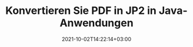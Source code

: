 ---
############################# Static ############################
layout: "autogen-gist"
date: 2021-10-02T14:22:14+03:00
draft: false
path: "de/total/java/conversion/pdf-to-jp2/"
other_out_formats: "DOC DOCX DOCM DOT DOTX DOTM TXT RTF HTML HTM MHTML MHT XLS XLSX XLSM XLSB XLT XLTX XLTM XLAM CSV TSV DIF SXC FODS PPT PPTX PPTM PPS PPSX PPSM POT POTX POTM ODT OTT OTP ODP ODS EMZ WMZ SVG SVGZ XPS TEX DCM WMF EMF BMP PNG GIF JPEG TIFF ICO WEBP JP2 TGA PSB PSD EPUB MD DICOM FODP JPG"
ad_headline: "Konvertieren Sie PDF in JP2 | Java"
ad_description: "Die genaueste Konvertierungslösung für PDF-zu-JP2-Dokumente für Java-Anwendungen."

############################# Head ############################
head_title: "Konvertieren Sie PDF in JP2 in Java – PDF-Konvertierungs-API"
head_description: "Konvertieren Sie PDF in JP2 in Java-Anwendungen. Schnelle und genaue PDF-zu-JP2-Konvertierungs-API für Java zum Konvertieren von PDF in Dokumente, Bilder und mehr als 100 andere Dateiformate."

############################# Header ############################
title: "Konvertieren Sie PDF in JP2 in Java-Anwendungen"
description: "Konvertieren Sie PDF-Dateien in Java-Anwendungen in JP2, indem Sie flexible Dokumentkonvertierungsfunktionen verwenden, um das Erscheinungsbild des konvertierten Dokumentformats zu manipulieren. Konvertieren Sie einfach das gesamte Dokument auf einmal oder wählen Sie bestimmte Seiten der PDF-Datei basierend auf den ausgewählten Seitenzahlen oder Seitenbereichen aus und konvertieren Sie sie in eine Vielzahl von unterstützten Dokumentformaten wie Textverarbeitungsdokumente, Excel-Tabellen, PowerPoint-Präsentationen, Photoshop, eBook, Web und Bilder."

############################# SubMenu ############################
submenu:
    enable: false

############################# Content ############################
content:
    enable: true
    block:
    - title_left: "So konvertieren Sie PDF in JP2 in Java"
      content_left: |
          Führen Sie die Konvertierung von PDF-Dateien in JP2-Dateien in Java in drei einfachen Schritten durch. Verwenden Sie das folgende Codebeispiel – zeigen Sie das konvertierte Dokument so an, wie es ist, oder rendern Sie es weiter, um es als HTML-Datei anzuzeigen, ohne externe Software zu installieren.

          -   Erstellen Sie eine neue Instanz der **Converter**-Klasse und laden Sie die PDF-Datei
          -   Legen Sie **ConvertOptions** für den JP2-Dateityp fest
          -   Rufen Sie die **Convert**-Methode der **Converter**-Klasseninstanz für die Konvertierung in JP2 auf
          -   Legen Sie Optionen für den HTML-Viewer fest
          -   **Viewer**-Objekt erstellen, um konvertiertes JP2 als HTML anzuzeigen
          
      title_right: "Downloads & Installationsanleitungen"
      content_right: |
          Sie benötigen die Namespaces `GroupDocs.Conversion` und `GroupDocs.Viewer`, um zwischen über 100 Dokumenten und Bilddateiformaten wie PDF, Microsoft Word, Excel, PowerPoint, Project, Visio, Outlook, HTML und Diagrammen zu konvertieren. Erkunden Sie andere [Java-APIs für Office-Dokumente](https://products.conholdate.com/total/java/), wie sie von Conholdate.Total angeboten werden.
          
          Holen Sie sich die entsprechenden Assembly-Dateien von den [Downloads](https://downloads.conholdate.com/total/java) oder holen Sie sich das gesamte Paket von [Maven](https://repository.conholdate.com/webapp/#/artifacts/browse/tree/General/repo), um `Conholdate.Total` direkt in Ihrem Arbeitsbereich hinzuzufügen.
          
      gisthash: "1b2b5b5a97415ef538ac358347f27174"
      gistfile: "pdf-to-word-conversion-in-java-and-html-viewer.java"

    - title_left: "Konvertieren Sie PDF in Word-Dokumente in Java"
      content_left: |
          Mit Conholdate.Total-APIs wird es einfacher, in Java-basierten Anwendungen von PDF in ein Word-Dokument zu konvertieren. Die PDF-Datei lässt sich perfekt in eine Word-Datei (DOCX) umwandeln und unterstützt einen zusätzlichen Satz von Dokumentformatierungsfunktionen, um das Layout der Ausgabedatei an Ihre Bedürfnisse anzupassen. Sie können die Inhalte wie Text, Tabellen, Bilder und Listen aus dem konvertierten Word-Dokument einfach bearbeiten.

          -   Erstellen Sie eine neue Instanz der **Converter**-Klasse und laden Sie **PDF** als Eingabedatei
          -   Instanziieren Sie **WordProcessingConvertOptions** als Konvertierungsoption
          -   Rufen Sie die **Convert**-Methode der **Converter**-Klasseninstanz für die Konvertierung in **DOCX** auf
          
      title_right: "Extraktion von Quelldokumentinformationen"
      content_right: |
          Die Funktion zum Extrahieren von Dokumentinformationen ermöglicht nicht nur das Abrufen grundlegender Informationen über die Quelldokumentdatei, sondern unterstützt auch das Extrahieren einiger wertvoller dateiformatspezifischer Informationen wie Projektstart- und -enddaten einer Microsoft Project-Datei, Druckbeschränkungen für ein PDF-Dokument Liste von Ordnern, die in einer Outlook-Datendatei enthalten sind usw.

          Konvertieren Sie gängige Dokumentdateiformate auf verschiedenen Betriebssystemen wie Windows, Linux oder macOS, während Sie Entwicklungsumgebungen wie NetBeans, IntelliJ IDEA und Eclipse verwenden.
          
      gisthash: "1b2b5b5a97415ef538ac358347f27174"
      gistfile: "pdf-to-word-conversion.java"

    - title_left: "Konvertieren Sie PDF in Excel in Java"
      content_left: |
          Wandeln Sie PDF-Dateien mit ein paar Zeilen Java-Code in Excel-Tabellen um. Der Inhalt einer PDF-Datei wird in Zeilen und Spalten eines Excel-Arbeitsblatts umgewandelt, das Sie ganz einfach nach Bedarf bearbeiten können. Eine PDF-Datei kann in diese Tabellenkalkulationsformate (XLS, XLSX, XLSM, XLSB, XLTX, XLT), OpenDocument (ODS, OTS) und Apple iWork Numbers konvertiert werden.

          -   Erstellen Sie eine neue Instanz der **Converter**-Klasse und laden Sie **PDF** als Eingabedatei
          -   Instanziieren Sie **SpreadsheetConvertOptions** als Konvertierungsoption
          -   Rufen Sie die **Convert**-Methode der **Converter**-Klasseninstanz für die Konvertierung in **XLSX** auf
        
      title_right: "Ergebnisse konvertierter Dokumente zwischenspeichern"
      content_right: |
          In einigen Fällen ist das konvertierte Dokument größer und die Konvertierung dauert einige Zeit. Die Dokumentkonvertierungsbibliothek bietet die Caching-Funktion, um solche Situationen effizient zu verwalten und den sich wiederholenden Konvertierungsprozess zu beschleunigen. Aktivieren Sie die ICache-Schnittstelle, um mit benutzerdefinierter Cache-Implementierung zu arbeiten, indem Sie den Erweiterungspunkt verwenden, und steuern Sie die Cache-Konvertierung nach Belieben.

          Das Konvertierungsergebnis wird standardmäßig auf dem lokalen Laufwerk gespeichert, aber jede Art von Cache-Speicher kann unterstützt werden, indem die entsprechenden Schnittstellen wie Amazon S3, Dropbox, Google Drive, Windows Azure, Reddis oder andere implementiert werden.
          
      gisthash: "1b2b5b5a97415ef538ac358347f27174"
      gistfile: "pdf-to-excel-conversion.java"

    - title_left: "Konvertieren Sie PDF in PowerPoint in Java"
      content_left: |
          Das Konvertieren von PDF- in PowerPoint-Folien (PPT, PPTX) ist mit Conholdate.Total für Java-APIs schneller. Nach der Konvertierung können Sie die PowerPoint-Präsentationen und -Folien problemlos in Microsoft PowerPoint bearbeiten.

          -   Erstellen Sie eine neue Instanz der **Converter**-Klasse und laden Sie **PDF** als Eingabedatei
          -   Instanziieren Sie **PresentationConvertOptions** als Konvertierungsoption
          -   Rufen Sie die **Convert**-Methode der **Converter**-Klasseninstanz für die Konvertierung in **PPTX** auf
          
      title_right: "Laden und Konvertieren von entfernt lokalisierten Dokumenten"
      content_right: |
          Mit Conholdate.Total für Java können Entwickler Dokumente von verschiedenen Remote-Standorten und Cloud-Dokumentspeicherressourcen wie Amazon S3, Microsoft Azure Blob, FTP, lokalen Datenträgern, Streams oder einer einfachen URL laden und konvertieren. Sie müssen nur die Methode zum Abrufen des remote lokalisierten Dokumentenstroms angeben und ihn dann als Konstruktor an die Converter-Klasse übergeben.
          
          Die [Java-PDF-Konvertierungsbibliothek](https://products.groupdocs.com/conversion/java/) unterstützt auch das Laden und Konvertieren von passwortgeschützten Dokumenten in Ihren Java-basierten Anwendungen.
          
      gisthash: "1b2b5b5a97415ef538ac358347f27174"
      gistfile: "pdf-to-powerpoint-conversion.java"

    - title_left: "Konvertieren Sie PDF in Bilder in Java"
      content_left: |
          Konvertieren Sie PDF in Bildformate wie JPG, PNG, GIF, BMP, TIFF und viele andere mit präziser Bildqualität und Auflösung. Wandeln Sie die gesamte PDF-Datei um oder wählen Sie aus einigen ausgewählten Seiten aus, um sie in Bilder umzuwandeln.

          -   Erstellen Sie eine neue Instanz der **Converter**-Klasse und laden Sie **PDF** als Eingabedatei
          -   Deklarieren Sie den Delegaten **SavePageStream**, um die konvertierte Dokumentseite im Stream zu speichern
          -   Geben Sie **JPG** als gewünschtes Ausgabeformat an, indem Sie ihm das Objekt **ImageConvertOptions** übergeben
          -   Rufen Sie die **Convert**-Methode der **Converter**-Klasseninstanz für die Konvertierung in **JPG** auf
          
      title_right: "Fügen Sie Text- oder Bildwasserzeichen zu Dokumenten hinzu"
      content_right: |
          Konvertieren Sie Dokumente genau wie die Originaldatei und wenden Sie Text- oder Bildwasserzeichen auf die konvertierten Dokumentseiten an. Stempeln Sie die Wasserzeichen intelligent mit einer Handvoll Wasserzeichenoptionen, um Schriftart, Farbe, Breite, Höhe, Drehwinkel, Transparenz zu verwalten und das Wasserzeichen im Hintergrund der Dokumentseiten zu platzieren.
          
          Die automatische Erkennung des Formats des Quelldokuments ist eine weitere nützliche Funktion, um die Dateierweiterung selbst in einigen Fällen abzurufen, in denen die Quelldatei in Form eines Bytestroms präsentiert wird. Entwickler können auch eine vollständige Liste aller unterstützten Konvertierungsformate abrufen, wenn sie ein Dokument in ein anderes Dateiformat konvertieren, indem sie die **GetPossibleConversions**-Methode des Converter-Objekts aufrufen.
          
      gisthash: "1b2b5b5a97415ef538ac358347f27174"
      gistfile: "pdf-to-image-conversion.java"

############################# About Formats ############################
about_formats:
    enable: false
############################# More Formats ############################
more_formats:
    enable: true
    auto: false
    other_out_formats: DOC DOCX DOCM DOT DOTX DOTM TXT RTF HTML HTM MHTML MHT XLS XLSX XLSM XLSB XLT XLTX XLTM XLAM CSV TSV DIF SXC FODS PPT PPTX PPTM PPS PPSX PPSM POT POTX POTM ODT OTT OTP ODP ODS EMZ WMZ SVG SVGZ XPS TEX DCM WMF EMF BMP PNG GIF JPEG TIFF ICO WEBP JP2 TGA PSB PSD EPUB MD DICOM FODP JPG
############################# Back to top ###############################
back_to_top:
  enable: true
---